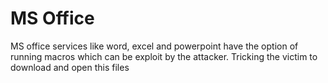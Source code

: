 # MS Office

MS office services like word, excel and powerpoint have the option of running macros which can be exploit by the attacker. Tricking the victim to download and open this files&#x20;
